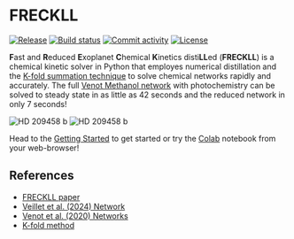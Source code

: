 # FRECKLL

[![Release](https://img.shields.io/github/v/release/ahmed-f-alrefaie/FRECKLL)](https://img.shields.io/github/v/release/ahmed-f-alrefaie/FRECKLL)
[![Build status](https://img.shields.io/github/actions/workflow/status/ahmed-f-alrefaie/FRECKLL/main.yml?branch=main)](https://github.com/ahmed-f-alrefaie/FRECKLL/actions/workflows/main.yml?query=branch%3Amain)
[![Commit activity](https://img.shields.io/github/commit-activity/m/ahmed-f-alrefaie/FRECKLL)](https://img.shields.io/github/commit-activity/m/ahmed-f-alrefaie/FRECKLL)
[![License](https://img.shields.io/github/license/ahmed-f-alrefaie/FRECKLL)](https://img.shields.io/github/license/ahmed-f-alrefaie/FRECKLL)

**F**ast and **R**educed **E**xoplanet **C**hemical **K**inetics disti**LL**ed (**FRECKLL**) is a chemical kinetic solver in Python that
employes numerical distillation and the [K-fold summation technique](https://epubs.siam.org/doi/10.1137/030601818) to solve chemical networks
rapidly and accurately. The full [Venot Methanol network](https://ui.adsabs.harvard.edu/abs/2020A%26A...634A..78V/abstract)
with photochemistry can be solved to steady state in as little as 42 seconds and the reduced network in only 7 seconds!

![HD 209458 b](assets/full_hd209_light.gif#only-light)
![HD 209458 b](assets/full_hd209_dark.gif#only-dark)

Head to the [Getting Started](gettingstarted.md) to get started or try the [Colab]() notebook from your web-browser!

## References

- [FRECKLL paper](https://iopscience.iop.org/article/10.3847/1538-4357/ad3dee)
- [Veillet et al. (2024) Network](https://www.aanda.org/articles/aa/full_html/2024/02/aa46680-23/aa46680-23.html)
- [Venot et al. (2020) Networks](https://ui.adsabs.harvard.edu/abs/2020A%26A...634A..78V/abstract)
- [K-fold method](https://epubs.siam.org/doi/10.1137/030601818)
